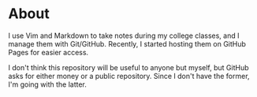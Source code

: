 # About

I use Vim and Markdown to take notes during my college classes, and I manage them with Git/GitHub. Recently, I started hosting them on GitHub Pages for easier access.

I don't think this repository will be useful to anyone but myself, but GitHub asks for either money or a public repository. Since I don't have the former, I'm going with the latter.
